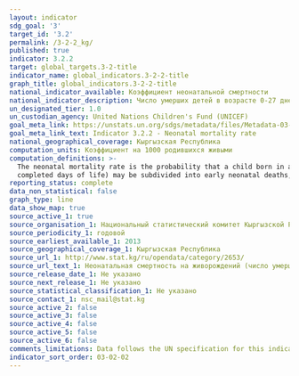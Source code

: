 ```yaml
---
layout: indicator
sdg_goal: '3'
target_id: '3.2'
permalink: /3-2-2_kg/
published: true
indicator: 3.2.2
target: global_targets.3-2-title
indicator_name: global_indicators.3-2-2-title
graph_title: global_indicators.3-2-2-title
national_indicator_available: Коэффициент неонатальной смертности
national_indicator_description: Число умерших детей в возрасте 0-27 дней на 1000 родившихся живыми
un_designated_tier: 1.0
un_custodian_agency: United Nations Children's Fund (UNICEF)
goal_meta_link: https://unstats.un.org/sdgs/metadata/files/Metadata-03-02-02.pdf
goal_meta_link_text: Indicator 3.2.2 - Neonatal mortality rate
national_geographical_coverage: Кыргызская Республика
computation_units: Коэффициент на 1000 родившихся живыми
computation_definitions: >-
  The neonatal mortality rate is the probability that a child born in a specific year or period will die before reaching 28 completed days of life, if subject to the age-specific mortality rates of that period, expressed per 1,000 live births. Neonatal deaths (deaths during the first 28
  completed days of life) may be subdivided into early neonatal deaths, occurring during the first 7 days of life, and late neonatal deaths, occurring after the 7th day but before the 28th completed day of life.
reporting_status: complete
data_non_statistical: false
graph_type: line
data_show_map: true
source_active_1: true
source_organisation_1: Национальный статистический комитет Кыргызской Республики
source_periodicity_1: годовой
source_earliest_available_1: 2013
source_geographical_coverage_1: Кыргызская Республика
source_url_1: http://www.stat.kg/ru/opendata/category/2653/
source_url_text_1: Неонатальная смертность на живорождений (число умерших детей в возрасте 0-27 дней на 1000 родившихся живыми)
source_release_date_1: Не указано
source_next_release_1: Не указано
source_statistical_classification_1: Не указано
source_contact_1: nsc_mail@stat.kg
source_active_2: false
source_active_3: false
source_active_4: false
source_active_5: false
source_active_6: false
comments_limitations: Data follows the UN specification for this indicator. This indicator has not been identified in collaboration with topic experts.
indicator_sort_order: 03-02-02
---
```

